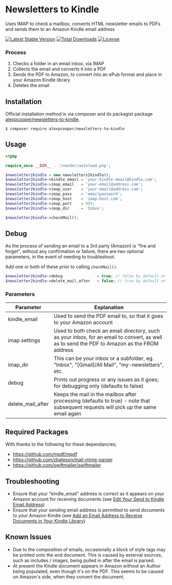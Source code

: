# Newsletters to Kindle
Uses IMAP to check a mailbox, converts HTML newsletter emails to PDFs and sends them to an Amazon Kindle email address

[![Latest Stable Version](https://poser.pugx.org/alexpcooper/newsletters-to-kindle/v/stable)](https://packagist.org/packages/alexpcooper/newsletters-to-kindle)
[![Total Downloads](https://poser.pugx.org/alexpcooper/newsletters-to-kindle/downloads)](https://packagist.org/packages/alexpcooper/newsletters-to-kindle)
[![License](https://poser.pugx.org/alexpcooper/newsletters-to-kindle/license)](https://packagist.org/packages/alexpcooper/newsletters-to-kindle)


### Process
1. Checks a folder in an email inbox, via IMAP
2. Collects the email and converts it into a PDF
3. Sends the PDF to Amazon, to convert into an ePub format and place in your Amazon Kindle library
4. Deletes the email


## Installation

Official installation method is via composer and its packagist package [alexpcooper/newsletters-to-kindle](https://packagist.org/packages/alexpcooper/newsletters-to-kindle).

```
$ composer require alexpcooper/newsletters-to-kindle
```


## Usage

```php
<?php

require_once __DIR__ . '/vendor/autoload.php';

$newsletter2kindle = new newsletters2kindle();
$newsletter2kindle->kindle_email = 'your-kindle-email@kindle.com';
$newsletter2kindle->imap_email   = 'your-email@address.com';
$newsletter2kindle->imap_user    = 'your-email@address.com';
$newsletter2kindle->imap_pass    = 'emailpassword';
$newsletter2kindle->imap_host    = 'imap.host.com';
$newsletter2kindle->imap_port    = 993;
$newsletter2kindle->imap_dir     = 'Inbox';

$newsletter2kindle->checkMail();

```

## Debug

As the process of sending an email to a 3rd party (Amazon) is "fire and forget", without any confirmation or failure, there are two optional parameters, in the event of needing to troubleshoot.

Add one or both of these prior to calling `checkMail()`.

```php
$newsletter2kindle->debug               = true; // false by default or when not specified
$newsletter2kindle->delete_mail_after   = false; // true by default or when not specified

```

### Parameters

| Parameter 	| Explanation 	|
|---	|---	|
| kindle_email 	| Used to send the PDF email to, so that it goes to your Amazon account 	|
| imap settings  	| Used to both check an email directory, such as your inbox, for an email to convert, as well as to send the PDF to Amazon as the FROM  address 	|
| imap_dir  	| This can be your inbox or a subfolder, eg. "Inbox", "[Gmail]/All Mail", "my-newsletters", etc.  	|
| debug 	| Prints out progress or any issues as it goes; for debugging only (defaults to false) 	|
| delete_mail_after 	| Keeps the mail in the mailbox after processing (defaults to true) - note that subsequent requests will pick up the same email again 	|


## Required Packages
With thanks to the following for these dependancies;
- https://github.com/mpdf/mpdf
- https://github.com/zbateson/mail-mime-parser
- https://github.com/swiftmailer/swiftmailer


## Troubleshooting
* Ensure that your "kindle_email" address is correct as it appears on your Amazon account for receiving documents (see [Edit Your Send to Kindle Email Address](https://www.amazon.co.uk/gp/help/customer/display.html?ref_=hp_left_v4_sib&nodeId=G7V489F2ZZU9JJGE))
* Ensure that your sending email address is permitted to send documents to your Amazon Kindle (see [Add an Email Address to Receive Documents in Your Kindle Library](https://www.amazon.co.uk/gp/help/customer/display.html?nodeId=GX9XLEVV8G4DB28H))


## Known Issues
- Due to the composition of emails, occasionally a block of style tags may be printed onto the end document. This is caused by external sources, such as includes / images, being pulled in after the email is parsed.
- At present the Kindle document appears in Amazon without an Author being populated, even though it's on the PDF. This seems to be caused on Amazon's side, when they convert the document.
